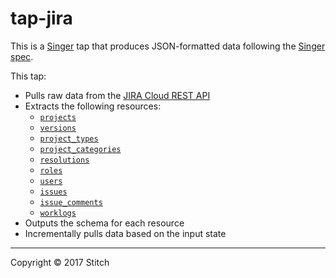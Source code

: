 # tap-jira

This is a [Singer](https://singer.io) tap that produces JSON-formatted data
following the [Singer
spec](https://github.com/singer-io/getting-started/blob/master/SPEC.md).

This tap:

- Pulls raw data from the [JIRA Cloud REST
  API](https://docs.atlassian.com/jira/REST/cloud/#api/2/)
- Extracts the following resources:
  - [`projects`](https://docs.atlassian.com/jira/REST/cloud/#api/2/project-getAllProjects)
  - [`versions`](https://docs.atlassian.com/jira/REST/cloud/#api/2/project-getProjectVersionsPaginated)
  - [`project_types`](https://docs.atlassian.com/jira/REST/cloud/#api/2/project/type-getAllProjectTypes)
  - [`project_categories`](https://docs.atlassian.com/jira/REST/cloud/#api/2/projectCategory-getAllProjectCategories)
  - [`resolutions`](https://docs.atlassian.com/jira/REST/cloud/#api/2/resolution-getResolutions)
  - [`roles`](https://docs.atlassian.com/jira/REST/cloud/#api/2/role-getProjectRoles)
  - [`users`](https://docs.atlassian.com/jira/REST/cloud/#api/2/user-findUsers)
  - [`issues`](https://docs.atlassian.com/jira/REST/cloud/#api/2/search-search)
  - [`issue_comments`](https://docs.atlassian.com/jira/REST/cloud/#api/2/search-search)
  - [`worklogs`](https://docs.atlassian.com/jira/REST/cloud/#api/2/worklog-getWorklogsForIds)
- Outputs the schema for each resource
- Incrementally pulls data based on the input state

---

Copyright &copy; 2017 Stitch

